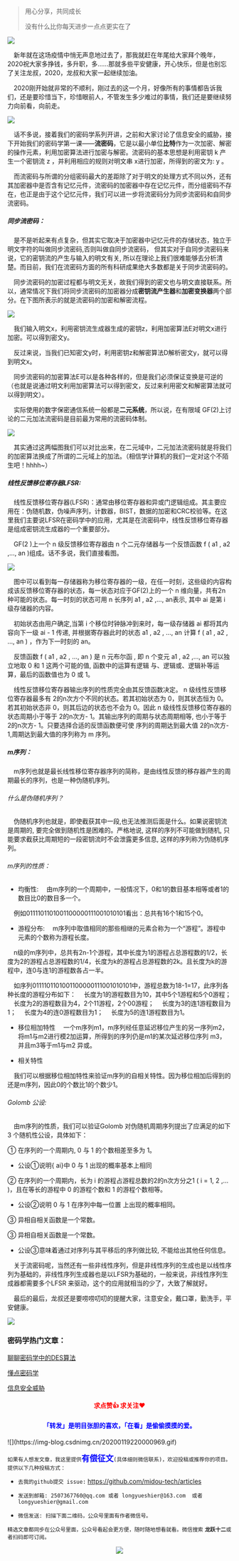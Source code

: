 > 用心分享，共同成长
>
> 没有什么比你每天进步一点点更实在了

![](https://img-blog.csdnimg.cn/20200209150805686.gif)

&emsp;新年就在这场疫情中悄无声息地过去了，那我就赶在年尾给大家拜个晚年，2020祝大家多挣钱，多升职，多......那就多些平安健康，开心快乐，但是也别忘了关注龙叔，2020，龙叔和大家一起继续加油。 

&emsp;2020刚开始就非常的不顺利，刚过去的这一个月，好像所有的事情都告诉我们，还是要珍惜当下，珍惜眼前人，不管发生多少难过的事情，我们还是要继续努力向前看，向前走。

![](https://img-blog.csdnimg.cn/20200209150256776.gif)

&emsp;话不多说，接着我们的密码学系列开讲，之前和大家讨论了信息安全的威胁，接下开始我们的密码学第一课——**流密码**，它是以最小单位**比特**作为一次加密、解密的操作元素，利用加密算法进行加密与解密。流密码的基本思想是利用密钥 k 产生一个密钥流 z ，并利用相应的规则对明文串 x进行加密，所得到的密文为: y 。

&emsp;而流密码与所谓的分组密码最大的差距除了对于明文的处理方式不同以外，还有其加密器中是否含有记忆元件，流密码的加密器中存在记忆元件，而分组密码不存在，也正是由于这个记忆元件，我们可以进一步将流密码分为同步流密码和自同步流密码。

##### 同步流密码：

&emsp;是不是听起来有点复杂，但其实它取决于加密器中记忆元件的存储状态，独立于明文字符的叫做同步流密码,否则叫做自同步流密码， 但其实对于自同步流密码来说，它的密钥流的产生与输入的明文有关, 所以在理论上我们很难能够去分析清楚。而目前，我们在流密码方面的所有科研成果绝大多数都是关于同步流密码的。

&emsp;同步流密码的加密过程都与明文无关，故我们得到的密文也与明文直接联系。所以，通常情况下我们将同步流密码的加密器分成**密钥流产生器**和**加密变换器**两个部分。在下图所表示的就是流密码的加密和解密流程。

![](https://img-blog.csdnimg.cn/20200208192046327.png?x-oss-process=image/watermark,type_ZmFuZ3poZW5naGVpdGk,shadow_10,text_aHR0cHM6Ly9ibG9nLmNzZG4ubmV0L3FxXzMzODI4NzM4,size_16,color_FFFFFF,t_70)

&emsp;我们输入明文x，利用密钥流生成器生成的密钥z，利用加密算法E对明文x进行加密。可以得到密文y。

&emsp;反过来说，当我们已知密文y时，利用密钥z和解密算法D解析密文y，就可以得到明文x。

&emsp;同步流密码的加密算法E可以是各种各样的，但是我们必须保证变换是可逆的（也就是说通过明文利用加密算法可以得到密文，反过来利用密文和解密算法就可以得到明文）。

&emsp;实际使用的数字保密通信系统一般都是**二元系统**，所以说，在有限域 GF(2)上讨论的二元加法流密码是目前最为常用的流密码体制。

![](https://img-blog.csdnimg.cn/20200208193950575.png)

&emsp;其实通过这两幅图我们可以对比出来，在二元域中，二元加法流密码就是将我们的加密算法换成了所谓的二元域上的加法。（相信学计算机的我们一定对这个不陌生吧！hhhh~）

##### 线性反馈移位寄存器LFSR:

&emsp;线性反馈移位寄存器(LFSR)：通常由移位寄存器和异或门逻辑组成。其主要应用在：伪随机数，伪噪声序列，计数器，BIST，数据的加密和CRC校验等。在这里我们主要说LFSR在密码学中的应用，尤其是在流密码中，线性反馈移位寄存器是组成密钥流生成器的一个重要部分。

&emsp;GF(2 )上一个 n 级反馈移位寄存器由 n 个二元存储器与一个反馈函数 f ( a1 , a2 ,…, an )组成。话不多说，我们直接看图。

![](https://img-blog.csdnimg.cn/20200208195032700.png)

&emsp;图中可以看到每一存储器称为移位寄存器的一级，在任一时刻，这些级的内容构成该反馈移位寄存器的状态，每一状态对应于GF(2)上的一个 n 维向量，共有2n种可能的状态。每一时刻的状态可用 n 长序列 a1 , a2 ,…, an表示, 其中 ai 是第 i 级存储器的内容。

&emsp;初始状态由用户确定,当第 i 个移位时钟脉冲到来时，每一级存储器 ai 都将其内容向下一级 ai - 1 传递, 并根据寄存器此时的状态 a1 , a2 , …, an 计算 f ( a1 , a2 , …, an ) ，作为下一时刻的 an。

&emsp;反馈函数 f ( a1 , a2 , …, an ) 是 n 元布尔函 , 即 n 个变元 a1 , a2 ,…, an 可以独立地取 0 和 1 这两个可能的值, 函数中的运算有逻辑 与、逻辑或、逻辑补等运算，最后的函数值也为 0 或 1。

&emsp;线性反馈移位寄存器输出序列的性质完全由其反馈函数决定。 n 级线性反馈移位寄存器最多有 2的n次方个不同的状态。若其初始状态为 0，则其状态恒为 0。若其初始状态非 0，则其后边的状态也不会为 0。因此 n 级线性反馈移位寄存器的状态周期小于等于 2的n次方- 1。其输出序列的周期与状态周期相等, 也小于等于 2的n次方- 1。只要选择合适的反馈函数便可使 序列的周期达到最大值 2的n次方- 1,周期达到最大值的序列称为 m 序列。

##### m序列：

&emsp;m序列也就是最长线性移位寄存器序列的简称，是由线性反馈的移存器产生的周期最长的序列，也是一种伪随机序列。

###### 什么是伪随机序列？

&emsp;伪随机序列也就是，即使截获其中一段,也无法推测后面是什么。如果说密钥流是周期的, 要完全做到随机性是困难的。严格地说, 这样的序列不可能做到随机, 只能要求截获比周期短的一段密钥流时不会泄露更多信息, 这样的序列称为伪随机序列。 

###### m序列的性质：

- 均衡性:
  &emsp;由m序列的一个周期中，一般情况下，0和1的数目基本相等或者1的数目比0的数目多一个。

&emsp;例如0111101101001100000111001010101看出：总共有16个1和15个0。

- 游程分布:
  &emsp;m序列中取值相同的那些相继的元素合称为一个“游程”。游程中元素的个数称为游程长度。

&emsp;n级的m序列中，总共有2n-1个游程，其中长度为1的游程占总游程数的1/2，长度为2的游程占总游程数的1/4，长度为k的游程占总游程数的2k。且长度为k的游程中，连0与连1的游程数各占一半。

&emsp;如序列0111101101001100000111001010101中，游程总数为18-1=17，此序列各种长度的游程分布如下：
&emsp;长度为1的游程数目为10，其中5个1游程和5个0游程；
&emsp;长度为2的游程数目为4，2个11游程，2个00游程；
&emsp;长度为3的连1游程数目为1；
&emsp;长度为4的连0游程数目为1；
&emsp;长度为5的连1游程数目为1。

- 移位相加特性
  &emsp;一个m序列m1，m序列经任意延迟移位产生的另一序列m2，将m1与m2进行模2加运算，所得到的序列仍是m1的某次延迟移位序列 m3，并且m3等于m1与m2 异或。

- 相关特性

&emsp;我们可以根据移位相加特性来验证m序列的自相关特性。因为移位相加后得到的还是m序列，因此0的个数比1的个数少1。

###### Golomb 公设: 

&emsp;由m序列的性质，我们可以验证Golomb 对伪随机周期序列提出了应满足的如下3 个随机性公设，具体如下：

① 在序列的一个周期内, 0 与 1 的个数相差至多为 1。

- 公设①说明{ ai}中 0 与 1 出现的概率基本上相同

② 在序列的一个周期内，长为 i 的游程占游程总数的2的n次方分之1 ( i = 1, 2 ,… )，且在等长的游程中 0 的游程个数和 1 的游程个数相等。

- 公设②说明 0 与 1 在序列中每一位置 上出现的概率相同。

③ 异相自相关函数是一个常数。

③ 异相自相关函数是一个常数。

- 公设③意味着通过对序列与其平移后的序列做比较, 不能给出其他任何信息。

&emsp;关于流密码呢，当然还有一些非线性序列，但是非线性序列的生成也是以线性序列为基础的，非线性序列生成器也是以LFSR为基础的，一般来说，非线性序列生成器都需要多个LFSR 来驱动，这个的应用就相当的少了，大致了解就好。

&emsp;最后的最后，龙叔还是要唠唠叨叨的提醒大家，注意安全，戴口罩，勤洗手，平安健康。

![](https://img-blog.csdnimg.cn/20200209150145962.jpg)

### 密码学热门文章：

[聊聊密码学中的DES算法](https://mp.weixin.qq.com/s/tpupz8T5Ei-xB2pKdfKQQQ)

[懂点密码学](https://mp.weixin.qq.com/s/kcvm79m1-3SflYUo56idsg)

[信息安全威胁](https://mp.weixin.qq.com/s/W0HN44O1YI6UcfeOKj9N-g)

<h4   style="color:red;text-align:center">求点赞👍  求关注❤️ </h4>
<h4   style="color:blue;text-align:center">「转发」是明目张胆的喜欢，「在看」是偷偷摸摸的爱。</h4>
![](https://img-blog.csdnimg.cn/20200119220000969.gif)

`如果有人想发文章，我这里提供`<font face="宋体" color=blue size=4>**有偿征文**</font>`(具体细则微信联系)，欢迎投稿或推荐你的项目。提供以下几种投稿方式：`

- `去我的github提交 issue:` https://github.com/midou-tech/articles

- `发送到邮箱: 2507367760@qq.com 或者 longyueshier@163.com  或者 longyueshier@gmail.com`

- `微信发送: 扫描下面二维码，公众号里面有作者微信号。`

`精选文章都同步在公众号里面，公众号看起会更方便，随时随地想看就看。微信搜索` **`龙跃十二`**`或者扫码即可订阅。`

<p align="center"><image src="https://tva1.sinaimg.cn/large/006tNbRwly1galsp9a07kj30p00dwae3.jpg" ></image></p>